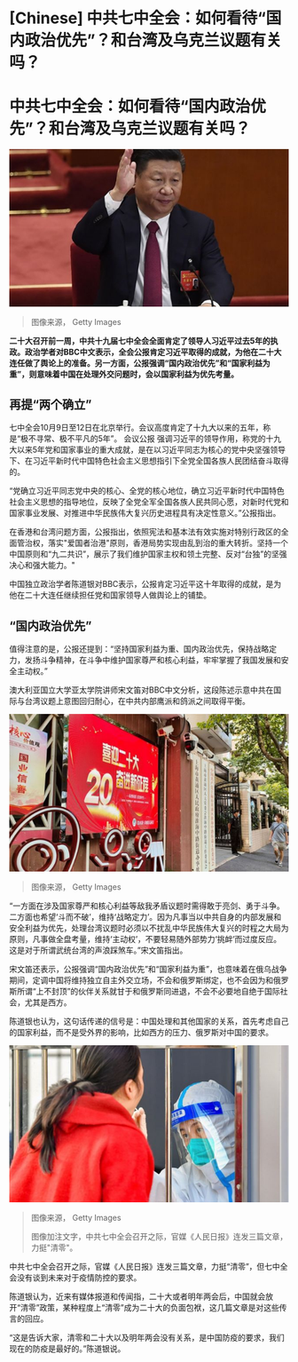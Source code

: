 # [Chinese] 中共七中全会：如何看待“国内政治优先”？和台湾及乌克兰议题有关吗？

#  中共七中全会：如何看待“国内政治优先”？和台湾及乌克兰议题有关吗？


![习近平](_127150551_unnamed-2.jpg)

> 图像来源，  Getty Images

**二十大召开前一周，中共十九届七中全会全面肯定了领导人习近平过去5年的执政。政治学者对BBC中文表示，全会公报肯定习近平取得的成就，为他在二十大连任做了舆论上的准备。另一方面，公报强调“国内政治优先”和“国家利益为重”，则意味着中国在处理外交问题时，会以国家利益为优先考量。**

##  再提“两个确立”

七中全会10月9日至12日在北京举行。会议高度肯定了十九大以来的五年，称是“极不寻常、极不平凡的5年”。
 会议公报  强调习近平的领导作用，称党的十九大以来5年党和国家事业的重大成就，是在以习近平同志为核心的党中央坚强领导下、在习近平新时代中国特色社会主义思想指引下全党全国各族人民团结奋斗取得的。

“党确立习近平同志党中央的核心、全党的核心地位，确立习近平新时代中国特色社会主义思想的指导地位，反映了全党全军全国各族人民共同心愿，对新时代党和国家事业发展、对推进中华民族伟大复兴历史进程具有决定性意义。”公报指出。

在香港和台湾问题方面，公报指出，依照宪法和基本法有效实施对特别行政区的全面管治权，落实"爱国者治港"原则，香港局势实现由乱到治的重大转折。坚持一个中国原则和“九二共识”，展示了我们维护国家主权和领土完整、反对“台独”的坚强决心和强大能力。"

中国独立政治学者陈道银对BBC表示，公报肯定习近平这十年取得的成就，是为他在二十大连任继续担任党和国家领导人做舆论上的铺垫。

##  “国内政治优先”

值得注意的是，公报还提到：“坚持国家利益为重、国内政治优先，保持战略定力，发扬斗争精神，在斗争中维护国家尊严和核心利益，牢牢掌握了我国发展和安全主动权。”

澳大利亚国立大学亚太学院讲师宋文笛对BBC中文分析，这段陈述示意中共在国际与台湾议题上意图回归耐心，在中共内部鹰派和鸽派之间取得平衡。

![二十大即将召开](_127150553_unnamed-1.jpg)

> 图像来源，  Getty Images

“一方面在涉及国家尊严和核心利益等敌我矛盾议题时需得敢于亮剑、勇于斗争。二方面也希望‘斗而不破’，维持‘战略定力’。因为凡事当以中共自身的内部发展和安全利益为优先，处理台湾议题时必须以不扰乱中华民族伟大复兴的时程之大局为原则，凡事做全盘考量，维持‘主动权’，不要轻易随外部势力‘挑衅’而过度反应。这是对于所谓武统台湾的声浪踩煞车。”宋文笛指出。

宋文笛还表示，公报强调“国内政治优先”和“国家利益为重”，也意味着在俄乌战争期间，定调中国将维持独立自主外交立场，不会和俄罗斯绑定，也不会因为和俄罗斯所谓“上不封顶”的伙伴关系就甘于和俄罗斯同进退，不会不必要地自绝于国际社会，尤其是西方。

陈道银也认为，这句话传递的信号是：中国处理和其他国家的关系，首先考虑自己的国家利益，而不是受外界的影响，比如西方的压力、俄罗斯对中国的要求。

![中共七中全会召开之际，官媒《人民日报》连发三篇文章，力挺"清零政策"](_127150555_unnamed.jpg)

> 图像来源，  Getty Images
>
> 图像加注文字，中共七中全会召开之际，官媒《人民日报》连发三篇文章，力挺"清零"。

中共七中全会召开之际，官媒《人民日报》连发三篇文章，力挺“清零”，但七中全会没有谈到未来对于疫情防控的要求。

陈道银认为，近来有媒体报道和传闻指，二十大或者明年两会后，中国就会放开“清零”政策，某种程度上“清零”成为二十大的负面包袱，这几篇文章是对这些传言的回应。

“这是告诉大家，清零和二十大以及明年两会没有关系，是中国防疫的要求，我们现在的防疫是最好的。”陈道银说。


